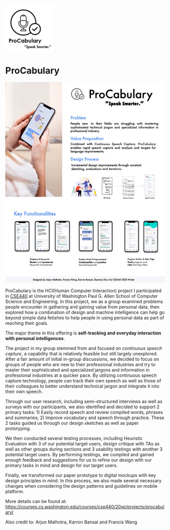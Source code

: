 ![project_thumb](img/project_thumb.png)
# ProCabulary 
![poster](img/poster.jpg)

ProCabulary is the HCI(Human Computer Interaction) project I participated in [CSE440](https://courses.cs.washington.edu/courses/cse440/20wi/) at University of Washington Paul G. Allen School of Computer Science and Engineering. In this project, we as a group examined problems people encounter in gathering and gaining value from personal data, then explored how a combination of design and machine intelligence can help go beyond simple data fetishes to help people in using personal data as part of reaching their goals.

The major theme in this offering is **self-tracking and everyday interaction with personal intelligences**.

The project in my group stemmed from and focused on *continuous speech capture*, a capability that is relatively feasible but still largely unexplored. After a fair amount of initial in-group discussions, we decided to focus on groups of people who are new to their professional industries and try to master their sophisticated and specialized jargons and information in professional industries at a quicker pace. By utilizing continuous speech capture technology, people can track their own speech as well as those of their colleagues to better understand technical jargon and integrate it into their own speech. 

Through our user research, including semi-structured interviews as well as surveys with our participants, we also identified and decided to support 2 primary tasks: 1) Easily record speech and review compiled words, phrases and summaries; 2) Improve vocabulary and speech through practice. These 2 tasks guided us through our design sketches as well as paper prototyping. 

We then conducted several testing processes, including Heuristic Evaluation with 3 of our potential target users, design critique with TAs as well as other groups during sections and 3 usability testings with another 3 potential target users. By performing testings, we compiled and gained enough feedback and suggestions for us to refine our design with our primary tasks in mind and design for our target users.

Finally, we transformed our paper prototype to digital mockups with key design principles in mind. In this process, we also made several necessary changes when considering the design patterns and guidelines on mobile platform.

More details can be found at: https://courses.cs.washington.edu/courses/cse440/20wi/projects/procabulary/

Also credit to: Arjun Malhotra, Karron Bansal and Francis Wang
